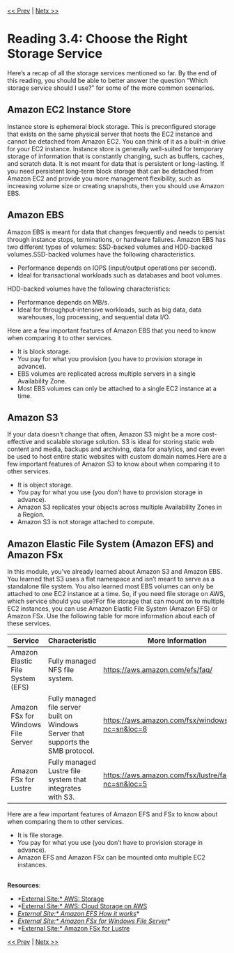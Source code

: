 [<< Prev](Reading%203%203%20Object%20Storage%20with%20Amazon%20S3.md)
|
[Netx >>](./Exercise%205%20Create%20an%20Amazon%20S3%20Bucket.md)

# Reading 3.4: Choose the Right Storage Service

Here’s a recap of all the storage services mentioned so far. By the end of this reading, you should be able to better answer the question “Which storage service should I use?” for some of the more common scenarios.

## **Amazon EC2 Instance Store**

Instance store is ephemeral block storage. This is preconfigured storage that exists on the same physical server that hosts the EC2 instance and cannot be detached from Amazon EC2. You can think of it as a built-in drive for your EC2 instance. Instance store is generally well-suited for temporary storage of information that is constantly changing, such as buffers, caches, and scratch data. It is not meant for data that is persistent or long-lasting. If you need persistent long-term block storage that can be detached from Amazon EC2 and provide you more management flexibility, such as increasing volume size or creating snapshots, then you should use Amazon EBS.

## **Amazon EBS**

Amazon EBS is meant for data that changes frequently and needs to persist through instance stops, terminations, or hardware failures. Amazon EBS has two different types of volumes: SSD-backed volumes and HDD-backed volumes.SSD-backed volumes have the following characteristics.

- Performance depends on IOPS (input/output operations per second).
- Ideal for transactional workloads such as databases and boot volumes.

HDD-backed volumes have the following characteristics:

- Performance depends on MB/s.
- Ideal for throughput-intensive workloads, such as big data, data warehouses, log processing, and sequential data I/O.

Here are a few important features of Amazon EBS that you need to know when comparing it to other services.

- It is block storage.
- You pay for what you provision (you have to provision storage in advance).
- EBS volumes are replicated across multiple servers in a single Availability Zone.
- Most EBS volumes can only be attached to a single EC2 instance at a time.

## **Amazon S3**

If your data doesn’t change that often, Amazon S3 might be a more cost-effective and scalable storage solution. S3 is ideal for storing static web content and media, backups and archiving, data for analytics, and can even be used to host entire static websites with custom domain names.Here are a few important features of Amazon S3 to know about when comparing it to other services.

- It is object storage.
- You pay for what you use (you don’t have to provision storage in advance).
- Amazon S3 replicates your objects across multiple Availability Zones in a Region.
- Amazon S3 is not storage attached to compute.

## **Amazon Elastic File System (Amazon EFS) and Amazon FSx**

In this module, you’ve already learned about Amazon S3 and Amazon EBS. You learned that S3 uses a flat namespace and isn’t meant to serve as a standalone file system. You also learned most EBS volumes can only be attached to one EC2 instance at a time. So, if you need file storage on AWS, which service should you use?For file storage that can mount on to multiple EC2 instances, you can use Amazon Elastic File System (Amazon EFS) or Amazon FSx. Use the following table for more information about each of these services.

| Service | Characteristic | More Information |
| --- | --- | --- |
| Amazon Elastic File System (EFS) | Fully managed NFS file system. | https://aws.amazon.com/efs/faq/ |
| Amazon FSx for Windows File Server | Fully managed file server built on Windows Server that supports the SMB protocol. | https://aws.amazon.com/fsx/windows/faqs/?nc=sn&loc=8 |
| Amazon FSx for Lustre | Fully managed Lustre file system that integrates with S3. | https://aws.amazon.com/fsx/lustre/faqs/?nc=sn&loc=5 |

Here are a few important features of Amazon EFS and FSx to know about when comparing them to other services.

- It is file storage.
- You pay for what you use (you don’t have to provision storage in advance).
- Amazon EFS and Amazon FSx can be mounted onto multiple EC2 instances.

##

**Resources**:

- *[External Site:* AWS: Storage](https://docs.aws.amazon.com/AWSEC2/latest/UserGuide/Storage.html)
- *[External Site:* AWS: Cloud Storage on AWS](https://aws.amazon.com/products/storage/)
- *[External Site:* Amazon EFS How it works](https://docs.aws.amazon.com/efs/latest/ug/how-it-works.html)**
- *[External Site:* Amazon FSx for Windows File Server](https://aws.amazon.com/fsx/windows/)**
- *[External Site:* Amazon FSx for Lustre](https://aws.amazon.com/fsx/lustre/)

[<< Prev](Reading%203%203%20Object%20Storage%20with%20Amazon%20S3.md)
|
[Netx >>](./Exercise%205%20Create%20an%20Amazon%20S3%20Bucket.md)
